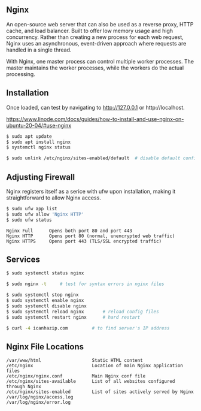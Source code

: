 ## Nginx

An open-source web server that can also be used as a reverse proxy, HTTP cache, and load balancer. Built to offer low memory usage and high concurrency. Rather than creating a new process for each web request, Nginx uses an asynchronous, event-driven approach where requests are handled in a single thread.

With Nginx, one master process can control multiple worker processes. The master maintains the worker processes, while the workers do the actual processing.

## Installation

Once loaded, can test by navigating to http://127.0.0.1 or http://localhost.

https://www.linode.com/docs/guides/how-to-install-and-use-nginx-on-ubuntu-20-04/#use-nginx

```bash
$ sudo apt update
$ sudo apt install nginx
$ systemctl nginx status

$ sudo unlink /etc/nginx/sites-enabled/default  # disable default config file
```

## Adjusting Firewall

Nginx registers itself as a serice with ufw upon installation, making it straightforward to allow Nginx access.

```bash
$ sudo ufw app list
$ sudo ufw allow 'Nginx HTTP'
$ sudo ufw status
```

```
Nginx Full      Opens both port 80 and port 443
Nginx HTTP      Opens port 80 (normal, unencrypted web traffic)
Nginx HTTPS     Opens port 443 (TLS/SSL encrypted traffic)
```

## Services

```bash
$ sudo systemctl status nginx

$ sudo nginx -t     # test for syntax errors in nginx files

$ sudo systemctl stop nginx
$ sudo systemctl enable nginx
$ sudo systemctl disable nginx
$ sudo systemctl reload nginx       # reload config files
$ sudo systemctl restart nginx      # hard restart

$ curl -4 icanhazip.com         # to find server's IP address
```

## Nginx File Locations

```
/var/www/html                   Static HTML content
/etc/nginx                      Location of main Nginx application files
/etc/nginx/nginx.conf           Main Nginx conf file
/etc/nginx/sites-available      List of all websites configured through Nginx
/etc/nginx/sites-enabled        List of sites actively served by Nginx
/var/log/nginx/access.log
/var/log/nginx/error.log
```
